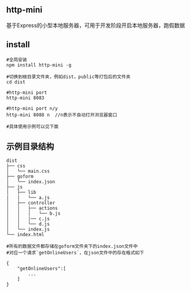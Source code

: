 ## http-mini
基于Express的小型本地服务器，可用于开发阶段开启本地服务器，跑假数据

## install
```
#全局安装
npm install http-mini -g

#切换到根目录文件夹，例如dist，public等打包后的文件夹
cd dist

#http-mini port
http-mini 8083

#http-mini port n/y
http-mini 8088 n  //n表示不自动打开浏览器窗口

#具体使用示例可以见下面
```

## 示例目录结构 ##

```
dist
├── css
│   └── main.css
├── goform
│   └── index.json
├── js
│   ├── lib
|   |   └── a.js
│   ├── controller
│   │   ├── actions
│   │   │   └── b.js
│   │   |── c.js
│   │   └── d.js
│   └── index.js
└── index.html

#所有的数据文件都存储在goform文件夹下的index.json文件中
#对应一个请求`getOnlineUsers`，在json文件中的存在格式如下

{
    "getOnlineUsers":[
        ...
    ]
}

```
